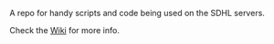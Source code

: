 A repo for handy scripts and code being used on the SDHL servers.

Check the [Wiki](https://github.com/nrs23/SDHL-Servers/wiki) for more info.
